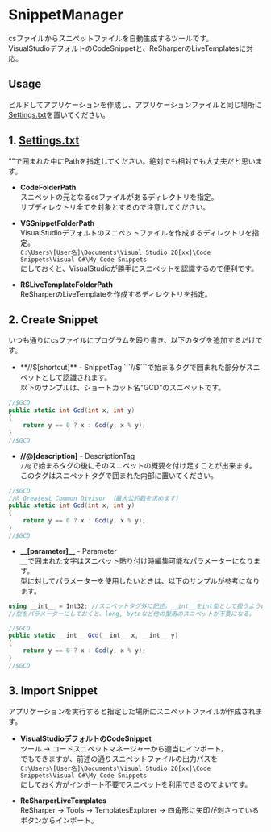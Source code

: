 # SnippetManager
csファイルからスニペットファイルを自動生成するツールです。  
VisualStudioデフォルトのCodeSnippetと、ReSharperのLiveTemplatesに対応。

## Usage
ビルドしてアプリケーションを作成し、アプリケーションファイルと同じ場所に[Settings.txt](/Settings/Settings.txt)を置いてください。  

## 1. [Settings.txt](/Settings/Settings.txt)
""で囲まれた中にPathを指定してください。絶対でも相対でも大丈夫だと思います。

* **CodeFolderPath**  
スニペットの元となるcsファイルがあるディレクトリを指定。  
サブディレクトリ全てを対象とするので注意してください。

* **VSSnippetFolderPath**  
VisualStudioデフォルトのスニペットファイルを作成するディレクトリを指定。  
```C:\Users\[User名]\Documents\Visual Studio 20[xx]\Code Snippets\Visual C#\My Code Snippets```  
にしておくと、VisualStudioが勝手にスニペットを認識するので便利です。

* **RSLiveTemplateFolderPath**  
ReSharperのLiveTemplateを作成するディレクトリを指定。 

## 2. Create Snippet
いつも通りにcsファイルにプログラムを殴り書き、以下のタグを追加するだけです。

* **//$[shortcut]** - SnippetTag  
```//$```で始まるタグで囲まれた部分がスニペットとして認識されます。  
以下のサンプルは、ショートカット名"GCD"のスニペットです。
```csharp
//$GCD
public static int Gcd(int x, int y)
{
    return y == 0 ? x : Gcd(y, x % y);
}
//$GCD
```

* **//@[description]** - DescriptionTag  
```//@```で始まるタグの後にそのスニペットの概要を付け足すことが出来ます。  
このタグはスニペットタグで囲まれた内部に置いてください。  
```csharp
//$GCD
//@ Greatest Common Divisor （最大公約数を求めます）
public static int Gcd(int x, int y)
{
    return y == 0 ? x : Gcd(y, x % y);
}
//$GCD
```

* **\_\_[parameter]\_\_** - Parameter  
```__```で囲まれた文字はスニペット貼り付け時編集可能なパラメーターになります。  
型に対してパラメーターを使用したいときは、以下のサンプルが参考になります。  
```csharp
using __int__ = Int32; //スニペットタグ外に記述。__int__をint型として扱うようにしコンパイルが通るように。
//型をパラメーターにしておくと、long, byteなど他の型用のスニペットが不要になる。

//$GCD
public static __int__ Gcd(__int__ x, __int__ y)
{
    return y == 0 ? x : Gcd(y, x % y);
}
//$GCD
```

## 3. Import Snippet
アプリケーションを実行すると指定した場所にスニペットファイルが作成されます。

* **VisualStudioデフォルトのCodeSnippet**  
ツール → コードスニペットマネージャーから適当にインポート。  
でもできますが、前述の通りスニペットファイルの出力パスを  
```C:\Users\[User名]\Documents\Visual Studio 20[xx]\Code Snippets\Visual C#\My Code Snippets```  
にしておく方がインポート不要でスニペットを利用できるのでよいです。

* **ReSharperLiveTemplates**  
ReSharper → Tools → TemplatesExplorer → 四角形に矢印が刺さっているボタンからインポート。
